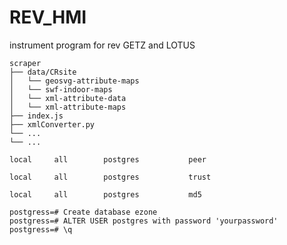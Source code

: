 # REV_HMI
instrument program for rev GETZ and LOTUS
```
scraper
├── data/CRsite
│   └── geosvg-attribute-maps
│   └── swf-indoor-maps
│   └── xml-attribute-data
│   └── xml-attribute-maps
├── index.js
├── xmlConverter.py
└── ...
└── ...
```
```
local     all        postgres           peer
```
```
local     all        postgres           trust
```
```
local     all        postgres           md5
```
```
postgress=# Create database ezone
postgress=# ALTER USER postgres with password 'yourpassword'
postgress=# \q
```
